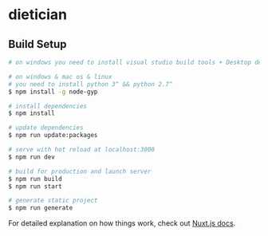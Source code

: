 # dietician

## Build Setup

```bash
# on windows you need to install visual studio build tools + Desktop development with C++

# on windows & mac os & linux
# you need to install python 3^ && python 2.7^
$ npm install -g node-gyp

# install dependencies
$ npm install

# update dependencies
$ npm run update:packages

# serve with hot reload at localhost:3000
$ npm run dev

# build for production and launch server
$ npm run build
$ npm run start

# generate static project
$ npm run generate


```

For detailed explanation on how things work, check out [Nuxt.js docs](https://nuxtjs.org).
